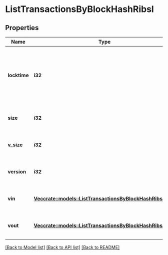 # ListTransactionsByBlockHashRibsl

## Properties

Name | Type | Description | Notes
------------ | ------------- | ------------- | -------------
**locktime** | **i32** | Represents the time at which a particular transaction can be added to the blockchain. | 
**size** | **i32** | Represents the total size of this transaction. | 
**v_size** | **i32** | Represents the virtual size of this transaction. | 
**version** | **i32** | Represents transaction version number. | 
**vin** | [**Vec<crate::models::ListTransactionsByBlockHashRibslVin>**](ListTransactionsByBlockHashRIBSL_vin.md) | Represents the transaction inputs. | 
**vout** | [**Vec<crate::models::ListTransactionsByBlockHashRibslVout>**](ListTransactionsByBlockHashRIBSL_vout.md) | Represents the transaction outputs. | 

[[Back to Model list]](../README.md#documentation-for-models) [[Back to API list]](../README.md#documentation-for-api-endpoints) [[Back to README]](../README.md)



